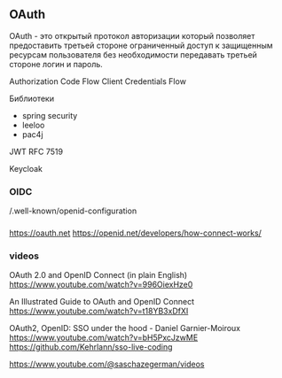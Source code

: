 
## OAuth


OAuth - это открытый протокол авторизации который позволяет предоставить третьей стороне ограниченный доступ к защищенным ресурсам пользователя без необходимости передавать третьей стороне логин и пароль.

Authorization Code Flow
Client Credentials Flow


Библиотеки

* spring security
* leeloo
* pac4j


JWT RFC 7519


Keycloak



### OIDC

<openid uri>/.well-known/openid-configuration


###

https://oauth.net
https://openid.net/developers/how-connect-works/



### videos

OAuth 2.0 and OpenID Connect (in plain English)
https://www.youtube.com/watch?v=996OiexHze0

An Illustrated Guide to OAuth and OpenID Connect
https://www.youtube.com/watch?v=t18YB3xDfXI

OAuth2, OpenID: SSO under the hood - Daniel Garnier-Moiroux
https://www.youtube.com/watch?v=bH5PxcJzwME https://github.com/Kehrlann/sso-live-coding


https://www.youtube.com/@saschazegerman/videos

